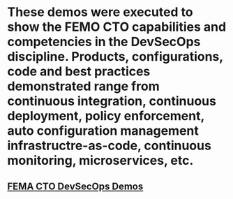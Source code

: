 #  These demos were executed to show the FEMO CTO capabilities and competencies in the DevSecOps discipline. Products, configurations, code and best practices demonstrated range from continuous integration, continuous deployment, policy enforcement, auto configuration management infrastructre-as-code, continuous monitoring, microservices, etc.

## [FEMA CTO DevSecOps Demos](https://github.com/NLTGit/fema-demos/wiki)
